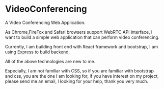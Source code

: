# VideoConferencing
A Video Conferencing Web Application.

As Chrome,FireFox and Safari browsers support WebRTC API interface, I want to build a simple web application that can perform video conferencing.

Currently, I am building front end with React framework and bootstrap, I am using Express to build backend.

All of the above technologies are new to me.

Especially, I am not familiar with CSS, so if you are familiar with bootstrap and css, you are the one I am looking for,
if you have interest on my project, please send me an email, I looking for your help, thank you very much.
